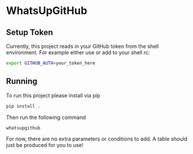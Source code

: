 # WhatsUpGitHub

## Setup Token

Currently, this project reads in your GitHub token from the shell environment.
For example either use or add to your shell rc:

```bash
export GITHUB_AUTH=your_token_here
```

## Running

To run this project please install via pip

```bash
pip install .
```

Then run the following command

```bash
whatsupgithub
```

For now, there are no extra parameters or conditions to add. A table should just
be produced for you to use!
